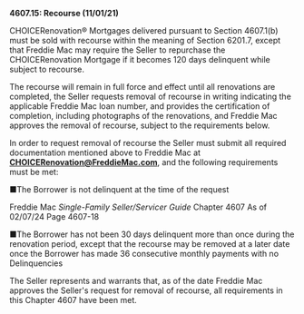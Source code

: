 **4607.15: Recourse (11/01/21)**

CHOICERenovation® Mortgages delivered pursuant to Section 4607.1(b) must
be sold with recourse within the meaning of Section 6201.7, except that
Freddie Mac may require the Seller to repurchase the CHOICERenovation
Mortgage if it becomes 120 days delinquent while subject to recourse.

The recourse will remain in full force and effect until all renovations
are completed, the Seller requests removal of recourse in writing
indicating the applicable Freddie Mac loan number, and provides the
certification of completion, including photographs of the renovations,
and Freddie Mac approves the removal of recourse, subject to the
requirements below.

In order to request removal of recourse the Seller must submit all
required documentation mentioned above to Freddie Mac at
**CHOICERenovation@FreddieMac.com**, and the following requirements must
be met:

■The Borrower is not delinquent at the time of the request

Freddie Mac *Single-Family Seller/Servicer Guide* Chapter 4607 As of
02/07/24 Page 4607-18

■The Borrower has not been 30 days delinquent more than once during the
renovation period, except that the recourse may be removed at a later
date once the Borrower has made 36 consecutive monthly payments with no
Delinquencies

The Seller represents and warrants that, as of the date Freddie Mac
approves the Seller's request for removal of recourse, all requirements
in this Chapter 4607 have been met.